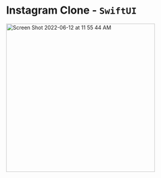 # Instagram Clone - `SwiftUI`

<img width="400" alt="Screen Shot 2022-06-12 at 11 55 44 AM" src="https://user-images.githubusercontent.com/75696759/173241850-7d3bb2e4-644c-464b-bed1-1271d3b08fd0.png">
